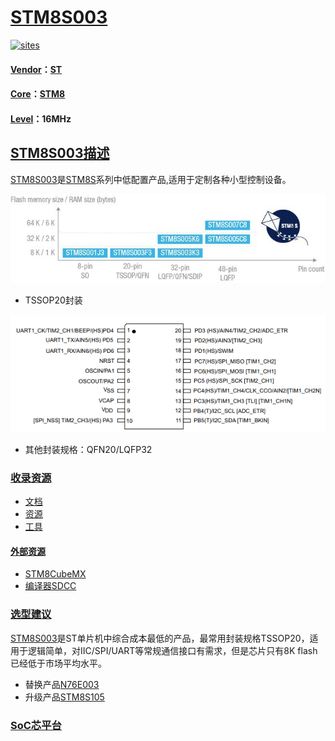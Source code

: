 ﻿# [STM8S003](https://github.com/SoCXin/STM8S003)
[![sites](http://182.61.61.133/link/resources/SoC.png)](http://SoC.Xin)  

#### [Vendor](https://github.com/SoCXin/Vendor)：[ST](https://github.com/SoCXin/ST)
#### [Core](https://github.com/SoCXin/STM8)：[STM8](https://github.com/SoCXin/STM8)
#### [Level](https://github.com/SoCXin/Level)：16MHz 

## [STM8S003描述](https://github.com/SoCXin/STM8S003/wiki) 

[STM8S003](https://github.com/SoCXin/STM8S003)是[STM8S](https://github.com/SoCXin/STM8S)系列中低配置产品,适用于定制各种小型控制设备。

[![sites](docs/STM8S003.png)](https://www.st.com/en/microcontrollers-microprocessors/stm8s-value-line.html) 

* TSSOP20封装

[![sites](docs/STM8S003F3.png)](https://www.st.com/en/microcontrollers-microprocessors/stm8s003f3.html) 

* 其他封装规格：QFN20/LQFP32

### [收录资源](https://github.com/SoCXin/STM8S003)

* [文档](docs/)
* [资源](src/)
* [工具](tools/)

#### [外部资源](https://github.com/SoCXin)

* [STM8CubeMX](https://www.st.com/zh/development-tools/stm8cubemx.html)
* [编译器SDCC](https://github.com/SoCXin/sdcc)

### [选型建议](https://github.com/SoCXin)

[STM8S003](https://github.com/SoCXin/STM8S003)是ST单片机中综合成本最低的产品，最常用封装规格TSSOP20，适用于逻辑简单，对IIC/SPI/UART等常规通信接口有需求，但是芯片只有8K flash已经低于市场平均水平。

- 替换产品[N76E003](https://github.com/SoCXin/N76E003) 
- 升级产品[STM8S105](https://github.com/SoCXin/STM8S105) 

###  [SoC芯平台](http://SoC.Xin) 
